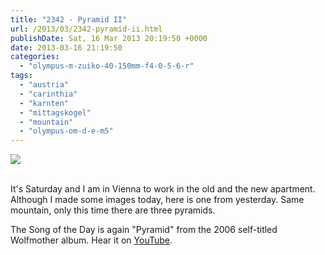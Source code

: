 ```yaml
---
title: "2342 - Pyramid II"
url: /2013/03/2342-pyramid-ii.html
publishDate: Sat, 16 Mar 2013 20:19:50 +0000
date: 2013-03-16 21:19:50
categories: 
  - "olympus-m-zuiko-40-150mm-f4-0-5-6-r"
tags: 
  - "austria"
  - "carinthia"
  - "karnten"
  - "mittagskogel"
  - "mountain"
  - "olympus-om-d-e-m5"
---
```

<div class="container">
<div class="center"><a target="_blank" href="https://d25zfm9zpd7gm5.cloudfront.net/1200x1200/2013/20130315_180433_lr.jpg"><img src="https://d25zfm9zpd7gm5.cloudfront.net/0600x0600/2013/20130315_180433_lr.jpg" /></a></div>
</div>
<br />

It's Saturday and I am in Vienna to work in the old and the new apartment. Although I made some images today, here is one from yesterday. Same mountain, only this time there are three pyramids.

 The Song of the Day is again "Pyramid" from the 2006 self-titled Wolfmother album. Hear it on <a href="http://www.youtube.com/watch?v=dXWxtCNBwx4" target="_blank">YouTube</a>.
